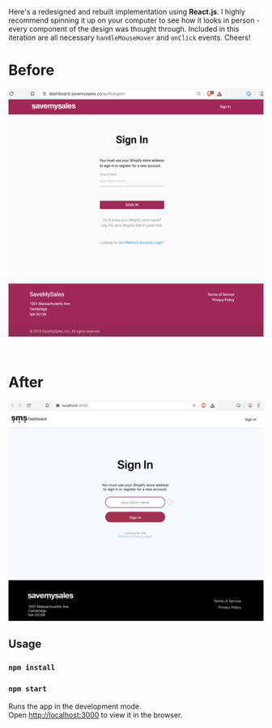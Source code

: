 Here's a redesigned and rebuilt implementation using **React.js**. I highly recommend spinning it up on your computer to see how it looks in person - every component of the design was thought through. Included in this iteration are all necessary `handleMouseHover` and `onClick` events. Cheers!

# Before
![Current implementation](/art/old.png)

<br/>

# After
![Future implementation using React](/art/new.png)

## Usage

### `npm install`
### `npm start`

Runs the app in the development mode.<br>
Open [http://localhost:3000](http://localhost:3000) to view it in the browser.


